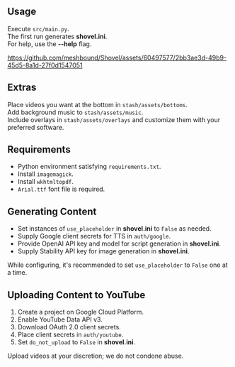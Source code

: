 <h2>Usage</h2>
<p>
    Execute <code>src/main.py</code>.
    <br>
    The first run generates <strong>shovel.ini</strong>.
    <br>
    For help, use the <strong>--help</strong> flag.
</p>

https://github.com/meshbound/Shovel/assets/60497577/2bb3ae3d-49b9-45d5-8a1d-27f0d1547051

<h2>Extras</h2>
<p>
    Place videos you want at the bottom in <code>stash/assets/bottoms</code>.
    <br>
    Add background music to <code>stash/assets/music</code>.
    <br>
    Include overlays in <code>stash/assets/overlays</code> and customize them with your preferred software.
</p>

<h2>Requirements</h2>
<ul>
    <li>Python environment satisfying <code>requirements.txt</code>.</li>
    <li>Install <code>imagemagick</code>.</li>
    <li>Install <code>wkhtmltopdf</code>.</li>
    <li><code>Arial.ttf</code> font file is required.</li>
</ul>

<h2>Generating Content</h2>
<ul>
    <li>Set instances of <code>use_placeholder</code> in <strong>shovel.ini</strong> to <code>False</code> as needed.</li>
    <li>Supply Google client secrets for TTS in <code>auth/google</code>.</li>
    <li>Provide OpenAI API key and model for script generation in <strong>shovel.ini</strong>.</li>
    <li>Supply Stability API key for image generation in <strong>shovel.ini</strong>.</li>
</ul>
<p>
    While configuring, it's recommended to set <code>use_placeholder</code> to <code>False</code> one at a time.
</p>

<h2>Uploading Content to YouTube</h2>
<ol>
    <li>Create a project on Google Cloud Platform.</li>
    <li>Enable YouTube Data API v3.</li>
    <li>Download OAuth 2.0 client secrets.</li>
    <li>Place client secrets in <code>auth/youtube</code>.</li>
    <li>Set <code>do_not_upload</code> to <code>False</code> in <strong>shovel.ini</strong>.</li>
</ol>
<p>
    Upload videos at your discretion; we do not condone abuse.
</p>
